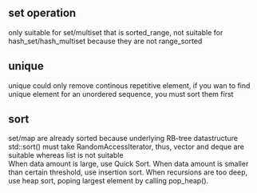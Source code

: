 ## set operation
only suitable for set/multiset that is sorted_range, not suitable for hash_set/hash_multiset because they are not range_sorted

## unique
unique could only remove continous repetitive element, if you wan to find unique element for an unordered sequence, you must sort them first

## sort
set/map are already sorted because underlying RB-tree datastructure <br>
std::sort() must take RandomAccessIterator, thus, vector and deque are suitable whereas list is not suitable <br>
When data amount is large, use Quick Sort. When data amount is smaller than certain threshold, use insertion sort. When recursions are too deep, use heap sort, poping largest element by calling pop_heap().